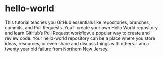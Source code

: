 # hello-world
This tutorial teaches you GitHub essentials like repositories, branches, commits, and Pull Requests. You’ll create your own Hello World repository and learn GitHub’s Pull Request workflow, a popular way to create and review code. Your hello-world repository can be a place where you store ideas, resources, or even share and discuss things with others.
I am a twenty year old failure from Northern New Jersey. 
